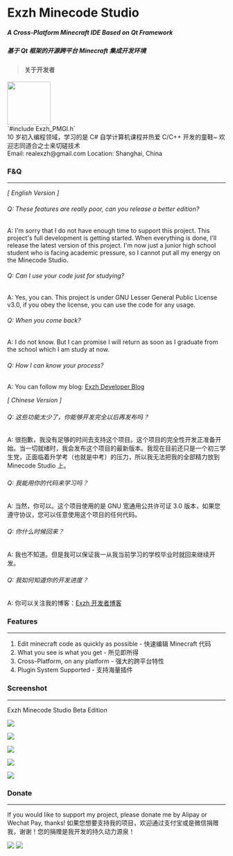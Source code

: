 # Exzh Minecode Studio
##### A Cross-Platform Minecraft IDE Based on Qt Framework
##### 基于 Qt 框架的开源跨平台 Minecraft 集成开发环境

>#### 关于开发者
<div><img src="https://upload.cc/i1/2018/12/09/ZbJyP9.png" hieght = "164" width = "100"/>
<div>
`#include Exzh_PMGI.h`<br>
10 岁初入编程领域，学习的是 C#
自学计算机课程并热爱 C/C++ 开发的童鞋~
欢迎志同道合之士来切磋技术<br>
Email: realexzh@gmail.com
Location: Shanghai, China
</div>
</div>

### F&Q
------------
*[ English Version ]*
###### Q: These features are really poor, can you release a better edition?
A: I'm sorry that I do not have enough time to support this project. This project's full development is getting started. When everything is done, I'll release the latest version of this project. I'm now just a junior high school student who is facing academic pressure, so I cannot put all my energy on the Minecode Studio.

###### Q: Can I use your code just for studying?
A: Yes, you can. This project is under GNU Lesser General Public License v3.0, if you obey the license, you can use the code for any usage.

###### Q: When you come back?
A: I do not know. But I can promise I will return as soon as I graduate from the school which I am study at now.

###### Q: How I can know your process?
A: You can follow my blog: [Exzh Developer Blog](https://www.cnblogs.com/exzhpmgi/ "Exzh Developer Blog")


*[ Chinese Version ]*
###### Q: 这些功能太少了，你能够开发完全以后再发布吗？
A: 很抱歉，我没有足够的时间去支持这个项目。这个项目的完全性开发正准备开始。当一切就绪时，我会发布这个项目的最新版本。我现在目前还只是一个初三学生党，正面临着升学考（也就是中考）的压力，所以我无法把我的全部精力放到 Minecode Studio 上。

###### Q: 我能用你的代码来学习吗？
A: 当然，你可以。这个项目使用的是 GNU 宽通用公共许可证 3.0 版本，如果您遵守协议，您可以任意使用这个项目的任何代码。

###### Q: 你什么时候回来？
A: 我也不知道。但是我可以保证我一从我当前学习的学校毕业时就回来继续开发。

###### Q: 我如何知道你的开发进度？
A: 你可以关注我的博客：[Exzh 开发者博客](https://www.cnblogs.com/exzhpmgi/ "Exzh 开发者博客")


### Features
------------
1. Edit minecraft code as quickly as possible - 快速编辑 Minecraft 代码
2. What you see is what you get - 所见即所得
3. Cross-Platform, on any platform - 强大的跨平台特性
4. Plugin System Supported - 支持海量插件

### Screenshot
------------
Exzh Minecode Studio Beta Edition
 
![](https://upload.cc/i1/2018/08/21/3LZTpV.png)
 
![](https://upload.cc/i1/2018/08/21/UiG6R8.png)
 
![](https://upload.cc/i1/2018/08/21/tzbGed.png)
 
![](https://upload.cc/i1/2018/08/21/JIQixH.png)
 
![](https://upload.cc/i1/2018/08/21/941xZC.png)

### Donate
------------
If you would like to support my project, please donate me by Alipay or Wechat Pay, thanks!
如果您想要支持我的项目，欢迎通过支付宝或是微信捐赠我，谢谢！您的捐赠是我开发的持久动力源泉！

![](https://upload.cc/i1/2018/12/09/GECQZ1.jpg)
![](https://upload.cc/i1/2018/12/09/EBZQnT.png)
